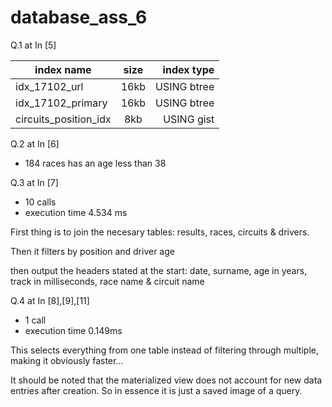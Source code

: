 # database_ass_6

Q.1 at In [5]

| index name     | size        | index type  |
| ------------- |:------------:| -----:|
| idx_17102_url	| 16kb	| USING btree |
| idx_17102_primary	| 16kb	| USING btree |
| circuits_position_idx	| 8kb	| USING gist |

Q.2 at In [6]
- 184 races has an age less than 38

Q.3 at In [7]
- 10 calls
- execution time 4.534 ms

First thing is to join the necesary tables: results, races, circuits & drivers.

Then it filters by position and driver age

then output the headers stated at the start: date,	surname,	age in years,	track in milliseconds,	race name &	circuit name

Q.4 at In [8],[9],[11]
- 1 call
- execution time 0.149ms

This selects everything from one table instead of filtering through multiple, making it obviously faster...

It should be noted that the materialized view does not account for new data entries after creation. So in essence it is just a saved image of a query.
